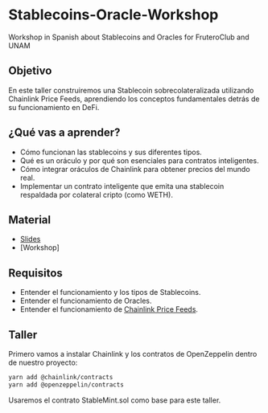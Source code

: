 # Stablecoins-Oracle-Workshop

Workshop in Spanish about Stablecoins and Oracles for FruteroClub and UNAM

## Objetivo

En este taller construiremos una Stablecoin sobrecolateralizada utilizando Chainlink Price Feeds, aprendiendo los conceptos fundamentales detrás de su funcionamiento en DeFi.

## ¿Qué vas a aprender?

- Cómo funcionan las stablecoins y sus diferentes tipos.
- Qué es un oráculo y por qué son esenciales para contratos inteligentes.
- Cómo integrar oráculos de Chainlink para obtener precios del mundo real.
- Implementar un contrato inteligente que emita una stablecoin respaldada por colateral cripto (como WETH).

## Material

- [Slides](https://www.canva.com/design/DAGkzobRn0Y/dhJOSMOm1-Ip13JultiN7g/edit?utm_content=DAGkzobRn0Y&utm_campaign=designshare&utm_medium=link2&utm_source=sharebutton)
- [Workshop]

## Requisitos

- Entender el funcionamiento y los tipos de Stablecoins.
- Entender el funcionamiento de Oracles.
- Entender el funcionamiento de [Chainlink Price Feeds](https://docs.chain.link/data-feeds/getting-started).

## Taller

Primero vamos a instalar Chainlink y los contratos de OpenZeppelin dentro de nuestro proyecto:

```bash
yarn add @chainlink/contracts
yarn add @openzeppelin/contracts
```

Usaremos el contrato StableMint.sol como base para este taller.
